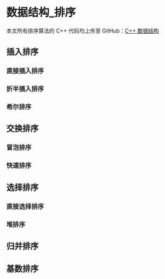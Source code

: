 # 数据结构_排序

本文所有排序算法的 C++ 代码均上传至 GitHub：[C++ 数据结构](https://github.com/Cohanbb/mycode/tree/main/c-cpp/DS)

## 插入排序

### 直接插入排序

### 折半插入排序

### 希尔排序

## 交换排序

### 冒泡排序 

### 快速排序

## 选择排序

### 直接选择排序

### 堆排序

## 归并排序

## 基数排序